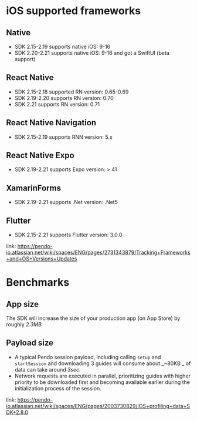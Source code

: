 # iOS supported frameworks
## Native
- SDK 2.15-2.19 supports native iOS: 9-16
- SDK 2.20-2.21 supports native iOS: 9-16 and got a SwiftUI (beta support)

## React Native
- SDK 2.15-2.18 supported RN version: 0.65-0.69
- SDK 2.19-2.20 supports RN version: 0.70
- SDK 2.21 supports RN version: 0.71

## React Native Navigation
- SDK 2.15-2.19 supports RNN version: 5.x

## React Native Expo
- SDK 2.19-2.21 supports Expo version: > 41

## XamarinForms
- SDK 2.19-2.21 supports .Net version: .Net5

## Flutter
- SDK 2.15-2.21 supports Flutter version: 3.0.0

link: https://pendo-io.atlassian.net/wiki/spaces/ENG/pages/2731343879/Tracking+Frameworks+and+OS+Versions+Updates

# Benchmarks
## App size
The SDK will increase the size of your production app (on App Store) by roughly _2.3MB_<br>

## Payload size
- A typical Pendo session payload, including calling  `setup` and `startSession` and downloading 3 guides will consume about _~80KB _ of data can take around _3sec_.<br>
- Network requests are executed in parallel, prioritizing guides with higher priority to be downloaded first and becoming available earlier during the initialization process of the session.


link: https://pendo-io.atlassian.net/wiki/spaces/ENG/pages/2003730829/iOS+profiling+data+SDK+2.8.0